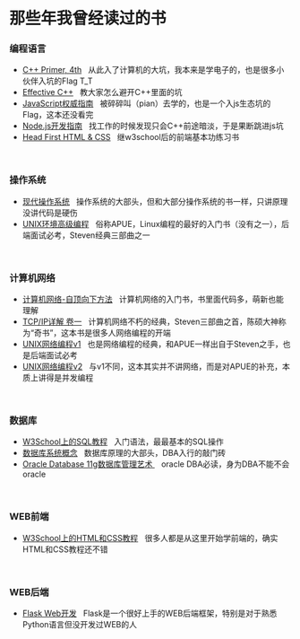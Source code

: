 <h1>那些年我曾经读过的书</h1>

<h3>编程语言</h3>
<ul>
<li><a href = "https://book.douban.com/subject/1767741/">C++ Primer, 4th</a>&nbsp&nbsp 从此入了计算机的大坑，我本来是学电子的，也是很多小伙伴入坑的Flag T_T</li>
<li><a href = https://book.douban.com/subject/1842426/">Effective C++</a>&nbsp&nbsp
教大家怎么避开C++里面的坑</li>
<li><a href = "https://book.douban.com/subject/1232061/">JavaScript权威指南</a>&nbsp&nbsp  被碎碎叫（pian）去学的，也是一个入js生态坑的Flag，这本还没看完</li>
<li><a href = "https://book.douban.com/subject/10789820/">Node.js开发指南</a>&nbsp&nbsp 找工作的时候发现只会C++前途暗淡，于是果断跳进js坑</li>
<li><a href = "https://book.douban.com/subject/3840201/">Head First HTML & CSS</a>&nbsp&nbsp
继w3school后的前端基本功练习书</li>
</ul>

<br/>

<h3>操作系统</h3>
<ul>
<li><a href = "https://book.douban.com/subject/1390650/">现代操作系统</a>&nbsp&nbsp
操作系统的大部头，但和大部分操作系统的书一样，只讲原理没讲代码是硬伤</li>
<li><a href = "https://book.douban.com/subject/1788421/">UNIX环境高级编程</a>&nbsp&nbsp
俗称APUE，Linux编程的最好的入门书（没有之一），后端面试必考，Steven经典三部曲之一</li>
</ul>

<br/>

<h3>计算机网络</h3>
<ul>
<li><a href = "https://book.douban.com/subject/1391207/">计算机网络-自顶向下方法</a>&nbsp&nbsp
计算机网络的入门书，书里面代码多，萌新也能理解</li>
<li><a href = "https://book.douban.com/subject/1088054/">TCP/IP详解 卷一</a>&nbsp&nbsp
计算机网络不朽的经典，Steven三部曲之首，陈硕大神称为“奇书”，这本书是很多人网络编程的开端</li>
<li><a href = "https://book.douban.com/subject/4859464/">UNIX网络编程v1</a>&nbsp&nbsp
也是网络编程的经典，和APUE一样出自于Steven之手，也是后端面试必考</li>
<li><a href = "https://book.douban.com/subject/4118577/">UNIX网络编程v2</a>&nbsp&nbsp
与v1不同，这本其实并不讲网络，而是对APUE的补充，本质上讲得是并发编程</li>
</ul>
<br/>

<h3>数据库</h3>
<ul>
<li><a href = "http://www.w3school.com.cn/sql/index.asp">W3School上的SQL教程</a>&nbsp&nbsp
入门语法，最最基本的SQL操作</li>
<li><a href = "https://book.douban.com/subject/1929984/">数据库系统概念</a>&nbsp&nbsp
数据库原理的大部头，DBA入行的敲门砖</li>
<li><a href = "https://book.douban.com/subject/4831446/">Oracle Database 11g数据库管理艺术 </a>&nbsp&nbsp
oracle DBA必读，身为DBA不能不会oracle</li>
</ul>
<br/>


<h3>WEB前端</h3>
<ul>
<li><a href = "http://www.w3school.com.cn/h.asp">W3School上的HTML和CSS教程</a>&nbsp&nbsp
很多人都是从这里开始学前端的，确实HTML和CSS教程还不错</li>
</ul>
<br/>

<h3>WEB后端</h3>
<ul>
<li><a href = "https://book.douban.com/subject/26274202/">Flask Web开发</a>&nbsp&nbsp
Flask是一个很好上手的WEB后端框架，特别是对于熟悉Python语言但没开发过WEB的人</li>
</ul>
